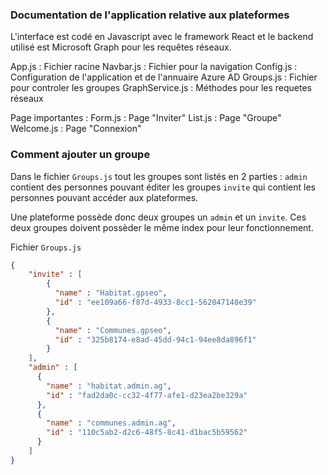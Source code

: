 ### Documentation de l'application relative aux plateformes

L'interface est codé en Javascript avec le framework React et le backend utilisé est Microsoft Graph pour les requêtes réseaux.

App.js : Fichier racine
Navbar.js : Fichier pour la navigation
Config.js : Configuration de l'application et de l'annuaire Azure AD
Groups.js : Fichier pour controler les groupes
GraphService.js : Méthodes pour les requetes réseaux

Page importantes :
Form.js : Page "Inviter"
List.js : Page "Groupe"
Welcome.js : Page "Connexion"

### Comment ajouter un groupe

Dans le fichier `Groups.js` tout les groupes sont listés en 2 parties :
`admin` contient des personnes pouvant éditer les groupes `invite` qui contient les personnes pouvant accéder aux plateformes.

Une plateforme possède donc deux groupes un `admin` et un `invite`. Ces deux groupes doivent possèder le même index pour leur fonctionnement.

Fichier `Groups.js`
```json
{
    "invite" : [
        {
          "name" : "Habitat.gpseo",
          "id" : "ee109a66-f87d-4933-8cc1-562047148e39"
        },
        {
          "name" : "Communes.gpseo",
          "id" : "325b8174-e8ad-45dd-94c1-94ee8da896f1"
        }
    ],
    "admin" : [
      {
        "name" : "habitat.admin.ag",
        "id" : "fad2da0c-cc32-4f77-afe1-d23ea2be329a"
      },
      {
        "name" : "communes.admin.ag",
        "id" : "110c5ab2-d2c6-48f5-8c41-d1bac5b59562"
      }
    ]
}
```
